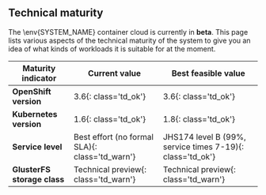 ## Technical maturity

The \env{SYSTEM_NAME} container cloud is currently in **beta**. This page lists various
aspects of the technical maturity of the system to give you an idea of what
kinds of workloads it is suitable for at the moment.

| Maturity indicator          | Current value                                       | Best feasible value                                              |
|-----------------------------|-----------------------------------------------------|------------------------------------------------------------------|
| **OpenShift version**       | 3.6{: class='td_ok'}                                | 3.6{: class='td_ok'}                                             |
| **Kubernetes version**      | 1.6{: class='td_ok'}                                | 1.8{: class='td_ok'}                                             |
| **Service level**           | Best effort (no formal SLA){: class='td_warn'}      | JHS174 level B (99%, service times 7-19){: class='td_ok'}        |
| **GlusterFS storage class** | Technical preview{: class='td_warn'}                | Technical preview{: class='td_warn'}                             |
